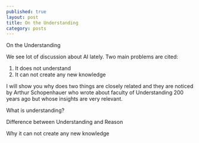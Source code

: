 ```yaml
---
published: true
layout: post
title: On the Understanding
category: posts
---
```


On the Understanding

We see lot of discussion about AI lately. Two main problems are cited: 

1. It does not understand
2. It can not create any new knowledge

I will show you why does two things are closely related and they are noticed by Arthur Schopenhauer who wrote about faculty of Understanding 200 years ago but whose insights are very relevant.


What is understanding?

Difference between Understanding and Reason

Why it can not create any new knowledge



